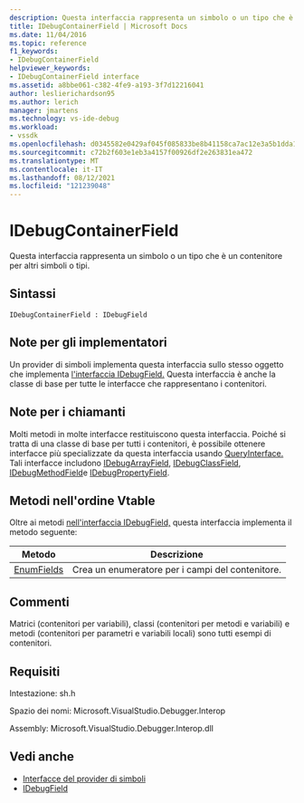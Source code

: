 ```yaml
---
description: Questa interfaccia rappresenta un simbolo o un tipo che è un contenitore per altri simboli o tipi.
title: IDebugContainerField | Microsoft Docs
ms.date: 11/04/2016
ms.topic: reference
f1_keywords:
- IDebugContainerField
helpviewer_keywords:
- IDebugContainerField interface
ms.assetid: a8bbe061-c382-4fe9-a193-3f7d12216041
author: leslierichardson95
ms.author: lerich
manager: jmartens
ms.technology: vs-ide-debug
ms.workload:
- vssdk
ms.openlocfilehash: d0345582e0429af045f085833be8b41158ca7ac12e3a5b1dda1721ed5b72d270
ms.sourcegitcommit: c72b2f603e1eb3a4157f00926df2e263831ea472
ms.translationtype: MT
ms.contentlocale: it-IT
ms.lasthandoff: 08/12/2021
ms.locfileid: "121239048"
---
```

# <a name="idebugcontainerfield"></a>IDebugContainerField
Questa interfaccia rappresenta un simbolo o un tipo che è un contenitore per altri simboli o tipi.

## <a name="syntax"></a>Sintassi

```
IDebugContainerField : IDebugField
```

## <a name="notes-for-implementers"></a>Note per gli implementatori
 Un provider di simboli implementa questa interfaccia sullo stesso oggetto che implementa [l'interfaccia IDebugField.](../../../extensibility/debugger/reference/idebugfield.md) Questa interfaccia è anche la classe di base per tutte le interfacce che rappresentano i contenitori.

## <a name="notes-for-callers"></a>Note per i chiamanti
 Molti metodi in molte interfacce restituiscono questa interfaccia. Poiché si tratta di una classe di base per tutti i contenitori, è possibile ottenere interfacce più specializzate da questa interfaccia usando [QueryInterface.](/cpp/atl/queryinterface) Tali interfacce includono [IDebugArrayField](../../../extensibility/debugger/reference/idebugarrayfield.md), [IDebugClassField](../../../extensibility/debugger/reference/idebugclassfield.md), [IDebugMethodField](../../../extensibility/debugger/reference/idebugmethodfield.md)e [IDebugPropertyField](../../../extensibility/debugger/reference/idebugpropertyfield.md).

## <a name="methods-in-vtable-order"></a>Metodi nell'ordine Vtable
 Oltre ai metodi [nell'interfaccia IDebugField,](../../../extensibility/debugger/reference/idebugfield.md) questa interfaccia implementa il metodo seguente:

|Metodo|Descrizione|
|------------|-----------------|
|[EnumFields](../../../extensibility/debugger/reference/idebugcontainerfield-enumfields.md)|Crea un enumeratore per i campi del contenitore.|

## <a name="remarks"></a>Commenti
 Matrici (contenitori per variabili), classi (contenitori per metodi e variabili) e metodi (contenitori per parametri e variabili locali) sono tutti esempi di contenitori.

## <a name="requirements"></a>Requisiti
 Intestazione: sh.h

 Spazio dei nomi: Microsoft.VisualStudio.Debugger.Interop

 Assembly: Microsoft.VisualStudio.Debugger.Interop.dll

## <a name="see-also"></a>Vedi anche
- [Interfacce del provider di simboli](../../../extensibility/debugger/reference/symbol-provider-interfaces.md)
- [IDebugField](../../../extensibility/debugger/reference/idebugfield.md)
